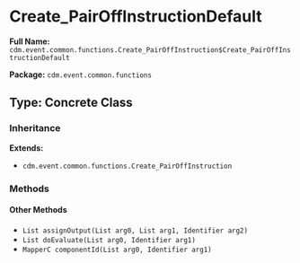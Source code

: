 # Create_PairOffInstructionDefault

**Full Name:** `cdm.event.common.functions.Create_PairOffInstruction$Create_PairOffInstructionDefault`

**Package:** `cdm.event.common.functions`

## Type: Concrete Class

### Inheritance

**Extends:**
- `cdm.event.common.functions.Create_PairOffInstruction`

### Methods

#### Other Methods

- `List assignOutput(List arg0, List arg1, Identifier arg2)`
- `List doEvaluate(List arg0, Identifier arg1)`
- `MapperC componentId(List arg0, Identifier arg1)`

